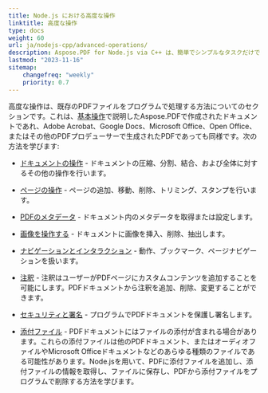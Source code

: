 ```yaml
---
title: Node.js における高度な操作
linktitle: 高度な操作
type: docs
weight: 60
url: ja/nodejs-cpp/advanced-operations/
description: Aspose.PDF for Node.js via C++ は、簡単でシンプルなタスクだけでなく、より複雑な目標にも対処できます。次のセクションは、上級ユーザーや開発者向けです。
lastmod: "2023-11-16"
sitemap:
    changefreq: "weekly"
    priority: 0.7
---
```


高度な操作は、既存のPDFファイルをプログラムで処理する方法についてのセクションです。これは、[基本操作](/pdf/nodejs-cpp/basic-operations/)で説明したAspose.PDFで作成されたドキュメントであれ、Adobe Acrobat、Google Docs、Microsoft Office、Open Office、またはその他のPDFプロデューサーで生成されたPDFであっても同様です。次の方法を学びます:

- [ドキュメントの操作](/pdf/nodejs-cpp/working-with-documents/) - ドキュメントの圧縮、分割、結合、および全体に対するその他の操作を行います。
- [ページの操作](/pdf/nodejs-cpp/working-with-pages/) - ページの追加、移動、削除、トリミング、スタンプを行います。

- [PDFのメタデータ](/pdf/nodejs-cpp/pdf-file-metadata/) - ドキュメント内のメタデータを取得または設定します。
- [画像を操作する](/pdf/nodejs-cpp/working-with-images/) - ドキュメントに画像を挿入、削除、抽出します。
- [ナビゲーションとインタラクション](/pdf/nodejs-cpp/navigation-and-interaction/) - 動作、ブックマーク、ページナビゲーションを扱います。
- [注釈](/pdf/nodejs-cpp/annotations/) - 注釈はユーザーがPDFページにカスタムコンテンツを追加することを可能にします。PDFドキュメントから注釈を追加、削除、変更することができます。
- [セキュリティと署名](/pdf/nodejs-cpp/securing-and-signing/) - プログラムでPDFドキュメントを保護し署名します。
- [添付ファイル](/pdf/nodejs-cpp/attachments/) - PDFドキュメントにはファイルの添付が含まれる場合があります。これらの添付ファイルは他のPDFドキュメント、またはオーディオファイルやMicrosoft Officeドキュメントなどのあらゆる種類のファイルである可能性があります。Node.jsを用いて、PDFに添付ファイルを追加し、添付ファイルの情報を取得し、ファイルに保存し、PDFから添付ファイルをプログラムで削除する方法を学びます。